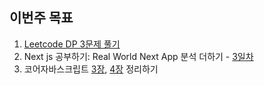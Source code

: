 ## 이번주 목표

1. [Leetcode DP 3문제 풀기](https://github.com/I-am-interested-in-Javascript/My-LeetCode-Weekly-Contest/tree/master/Week%2011(DP))
2. Next js 공부하기: Real World Next App 분석 더하기 - [3일차](https://github.com/hayoung0Lee/Real-world-next-app#3%EC%9D%BC%EC%B0%A8-%ED%95%99%EC%8A%B5)
3. 코어자바스크립트 [3장](https://github.com/hayoung0Lee/we-hate-js/blob/hayoung/js/JavaScript/this.md), [4장](https://github.com/hayoung0Lee/we-hate-js/blob/hayoung/js/JavaScript/callback.md) 정리하기

